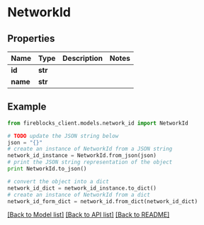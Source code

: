 # NetworkId


## Properties

Name | Type | Description | Notes
------------ | ------------- | ------------- | -------------
**id** | **str** |  | 
**name** | **str** |  | 

## Example

```python
from fireblocks_client.models.network_id import NetworkId

# TODO update the JSON string below
json = "{}"
# create an instance of NetworkId from a JSON string
network_id_instance = NetworkId.from_json(json)
# print the JSON string representation of the object
print NetworkId.to_json()

# convert the object into a dict
network_id_dict = network_id_instance.to_dict()
# create an instance of NetworkId from a dict
network_id_form_dict = network_id.from_dict(network_id_dict)
```
[[Back to Model list]](../README.md#documentation-for-models) [[Back to API list]](../README.md#documentation-for-api-endpoints) [[Back to README]](../README.md)


